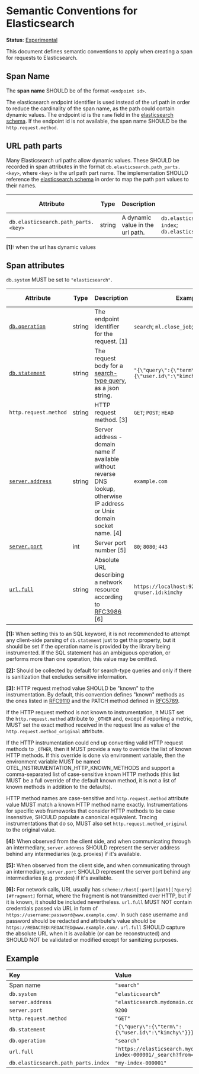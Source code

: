 <!--- Hugo front matter used to generate the website version of this page:
linkTitle: Elasticsearch
--->

# Semantic Conventions for Elasticsearch

**Status**: [Experimental][DocumentStatus]

This document defines semantic conventions to apply when creating a span for requests to Elasticsearch.

## Span Name

The **span name** SHOULD be of the format `<endpoint id>`.

The elasticsearch endpoint identifier is used instead of the url path in order to reduce the cardinality of the span
name, as the path could contain dynamic values. The endpoint id is the `name` field in the
[elasticsearch schema](https://raw.githubusercontent.com/elastic/elasticsearch-specification/main/output/schema/schema.json).
If the endpoint id is not available, the span name SHOULD be the `http.request.method`.

## URL path parts

Many Elasticsearch url paths allow dynamic values. These SHOULD be recorded in span attributes in the format
`db.elasticsearch.path_parts.<key>`, where `<key>` is the url path part name. The implementation SHOULD
reference the [elasticsearch schema](https://raw.githubusercontent.com/elastic/elasticsearch-specification/main/output/schema/schema.json)
in order to map the path part values to their names.

| Attribute                           | Type | Description                           | Examples                                                                                 | Requirement Level |
|-------------------------------------|---|---------------------------------------|------------------------------------------------------------------------------------------|---|
| `db.elasticsearch.path_parts.<key>` | string | A dynamic value in the url path.      | `db.elasticsearch.path_parts.index=test-index`; `db.elasticsearch.path_parts.doc_id=123` | Conditionally Required: [1] |

**[1]:** when the url has dynamic values

## Span attributes

`db.system` MUST be set to `"elasticsearch"`.

<!-- semconv db.elasticsearch -->
| Attribute  | Type | Description  | Examples  | Requirement Level |
|---|---|---|---|---|
| [`db.operation`](database-spans.md) | string | The endpoint identifier for the request. [1] | `search`; `ml.close_job`; `cat.aliases` | Required |
| [`db.statement`](database-spans.md) | string | The request body for a [search-type query](https://www.elastic.co/guide/en/elasticsearch/reference/current/search.html), as a json string. | `"{\"query\":{\"term\":{\"user.id\":\"kimchy\"}}}"` | Recommended: [2] |
| `http.request.method` | string | HTTP request method. [3] | `GET`; `POST`; `HEAD` | Required |
| [`server.address`](../general/attributes.md) | string | Server address - domain name if available without reverse DNS lookup, otherwise IP address or Unix domain socket name. [4] | `example.com` | See below |
| [`server.port`](../general/attributes.md) | int | Server port number [5] | `80`; `8080`; `443` | Recommended |
| [`url.full`](../url/url.md) | string | Absolute URL describing a network resource according to [RFC3986](https://www.rfc-editor.org/rfc/rfc3986) [6] | `https://localhost:9200/index/_search?q=user.id:kimchy` | Required |

**[1]:** When setting this to an SQL keyword, it is not recommended to attempt any client-side parsing of `db.statement` just to get this property, but it should be set if the operation name is provided by the library being instrumented. If the SQL statement has an ambiguous operation, or performs more than one operation, this value may be omitted.

**[2]:** Should be collected by default for search-type queries and only if there is sanitization that excludes sensitive information.

**[3]:** HTTP request method value SHOULD be "known" to the instrumentation.
By default, this convention defines "known" methods as the ones listed in [RFC9110](https://www.rfc-editor.org/rfc/rfc9110.html#name-methods)
and the PATCH method defined in [RFC5789](https://www.rfc-editor.org/rfc/rfc5789.html).

If the HTTP request method is not known to instrumentation, it MUST set the `http.request.method` attribute to `_OTHER` and, except if reporting a metric, MUST
set the exact method received in the request line as value of the `http.request.method_original` attribute.

If the HTTP instrumentation could end up converting valid HTTP request methods to `_OTHER`, then it MUST provide a way to override
the list of known HTTP methods. If this override is done via environment variable, then the environment variable MUST be named
OTEL_INSTRUMENTATION_HTTP_KNOWN_METHODS and support a comma-separated list of case-sensitive known HTTP methods
(this list MUST be a full override of the default known method, it is not a list of known methods in addition to the defaults).

HTTP method names are case-sensitive and `http.request.method` attribute value MUST match a known HTTP method name exactly.
Instrumentations for specific web frameworks that consider HTTP methods to be case insensitive, SHOULD populate a canonical equivalent.
Tracing instrumentations that do so, MUST also set `http.request.method_original` to the original value.

**[4]:** When observed from the client side, and when communicating through an intermediary, `server.address` SHOULD represent
the server address behind any intermediaries (e.g. proxies) if it's available.

**[5]:** When observed from the client side, and when communicating through an intermediary, `server.port` SHOULD represent the server port behind any intermediaries (e.g. proxies) if it's available.

**[6]:** For network calls, URL usually has `scheme://host[:port][path][?query][#fragment]` format, where the fragment is not transmitted over HTTP, but if it is known, it should be included nevertheless.
`url.full` MUST NOT contain credentials passed via URL in form of `https://username:password@www.example.com/`. In such case username and password should be redacted and attribute's value should be `https://REDACTED:REDACTED@www.example.com/`.
`url.full` SHOULD capture the absolute URL when it is available (or can be reconstructed) and SHOULD NOT be validated or modified except for sanitizing purposes.
<!-- endsemconv -->

## Example

| Key                                 | Value                                                                                                                               |
|:------------------------------------|:------------------------------------------------------------------------------------------------------------------------------------|
| Span name                           | `"search"`                                                                                                                          |
| `db.system`                         | `"elasticsearch"`                                                                                                                   |
| `server.address`                    | `"elasticsearch.mydomain.com"`                                                                                                      |
| `server.port`                       | `9200`                                                                                                                              |
| `http.request.method`               | `"GET"`                                                                                                                             |
| `db.statement`                      | `"{\"query\":{\"term\":{\"user.id\":\"kimchy\"}}}"`                                                                                 |
| `db.operation`                      | `"search"`                                                                                                                          |
| `url.full`                          | `"https://elasticsearch.mydomain.com:9200/my-index-000001/_search?from=40&size=20"`                                                 |
| `db.elasticsearch.path_parts.index` | `"my-index-000001"`                                                                                                                 |

[DocumentStatus]: https://github.com/open-telemetry/opentelemetry-specification/tree/v1.22.0/specification/document-status.md
